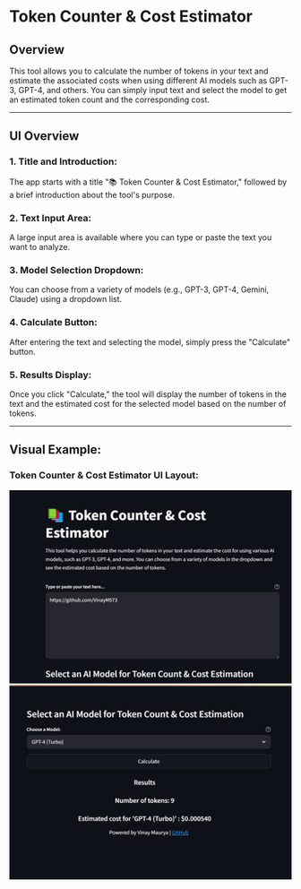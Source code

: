 # Token Counter & Cost Estimator

## Overview

This tool allows you to calculate the number of tokens in your text and estimate the associated costs when using different AI models such as GPT-3, GPT-4, and others. You can simply input text and select the model to get an estimated token count and the corresponding cost.

---

## UI Overview

### 1. **Title and Introduction:**
The app starts with a title "📚 Token Counter & Cost Estimator," followed by a brief introduction about the tool's purpose.

### 2. **Text Input Area:**
A large input area is available where you can type or paste the text you want to analyze.

### 3. **Model Selection Dropdown:**
You can choose from a variety of models (e.g., GPT-3, GPT-4, Gemini, Claude) using a dropdown list.

### 4. **Calculate Button:**
After entering the text and selecting the model, simply press the "Calculate" button.

### 5. **Results Display:**
Once you click "Calculate," the tool will display the number of tokens in the text and the estimated cost for the selected model based on the number of tokens.

---

## Visual Example:

### **Token Counter & Cost Estimator UI Layout:**
![alt text](<Screenshot 2025-04-15 162645.png>)
![alt text](<Screenshot 2025-04-15 162657.png>)
